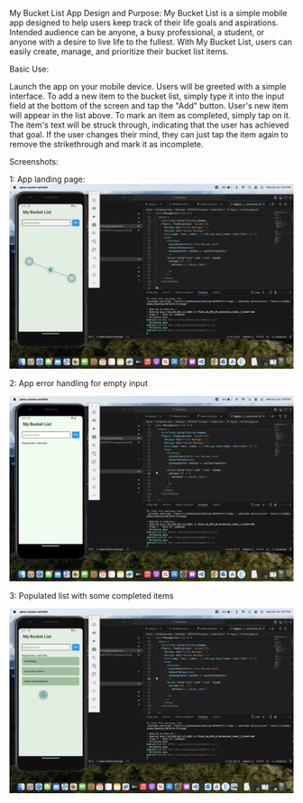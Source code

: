 My Bucket List App
Design and Purpose:
My Bucket List is a simple mobile app designed to help users keep track of their life goals and aspirations. Intended audience can be anyone, a busy professional, a student, or anyone with a desire to live life to the fullest. With My Bucket List, users can easily create, manage, and prioritize their bucket list items.

Basic Use:

Launch the app on your mobile device.
Users will be greeted with a simple interface.
To add a new item to the bucket list, simply type it into the input field at the bottom of the screen and tap the "Add" button.
User's new item will appear in the list above.
To mark an item as completed, simply tap on it. The item's text will be struck through, indicating that the user has achieved that goal.
If the user changes their mind, they can just tap the item again to remove the strikethrough and mark it as incomplete.

Screenshots:

1: App landing page:
![App page](<Screenshots/Screenshot 1_app page.png>)


2: App error handling for empty input

![error](<Screenshots/Screenshot 2_error.png>)


3: Populated list with some completed items

![Populated list with some completed items](Screenshots/Screenshot3_List_.png)